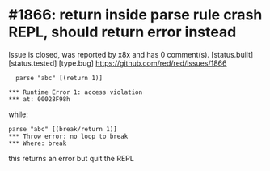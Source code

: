 
#1866: return inside parse rule crash REPL, should return error instead
================================================================================
Issue is closed, was reported by x8x and has 0 comment(s).
[status.built] [status.tested] [type.bug]
<https://github.com/red/red/issues/1866>

``` rebol
  parse "abc" [(return 1)]

*** Runtime Error 1: access violation
*** at: 00028F98h
```

while:

``` rebol
parse "abc" [(break/return 1)]
*** Throw error: no loop to break
*** Where: break
```

this returns an error but quit the REPL



